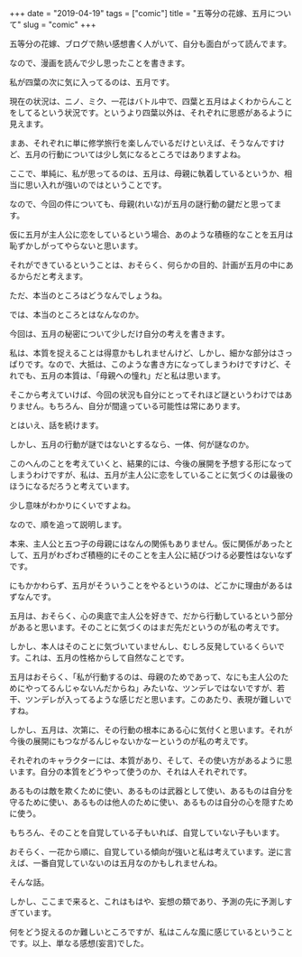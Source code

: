 +++
date = "2019-04-19"
tags = ["comic"]
title = "五等分の花嫁、五月について"
slug = "comic"
+++

五等分の花嫁、ブログで熱い感想書く人がいて、自分も面白がって読んでます。

なので、漫画を読んで少し思ったことを書きます。

私が四葉の次に気に入ってるのは、五月です。

現在の状況は、ニノ、ミク、一花はバトル中で、四葉と五月はよくわからんことをしてるという状況です。というより四葉以外は、それぞれに思惑があるように見えます。

まあ、それぞれに単に修学旅行を楽しんでいるだけといえば、そうなんですけど、五月の行動については少し気になるところではありますよね。

ここで、単純に、私が思ってるのは、五月は、母親に執着しているというか、相当に思い入れが強いのではということです。

なので、今回の件についても、母親(れいな)が五月の謎行動の鍵だと思ってます。

仮に五月が主人公に恋をしているという場合、あのような積極的なことを五月は恥ずかしがってやらないと思います。

それができているということは、おそらく、何らかの目的、計画が五月の中にあるからだと考えます。

ただ、本当のところはどうなんでしょうね。

では、本当のところとはなんなのか。

今回は、五月の秘密について少しだけ自分の考えを書きます。

私は、本質を捉えることは得意かもしれませんけど、しかし、細かな部分はさっぱりです。なので、大抵は、このような書き方になってしまうわけですけど、それでも、五月の本質は、「母親への憧れ」だと私は思います。

そこから考えていけば、今回の状況も自分にとってそれほど謎というわけではありません。もちろん、自分が間違っている可能性は常にあります。

とはいえ、話を続けます。

しかし、五月の行動が謎ではないとするなら、一体、何が謎なのか。

このへんのことを考えていくと、結果的には、今後の展開を予想する形になってしまうわけですが、私は、五月が主人公に恋をしていることに気づくのは最後のほうになるだろうと考えています。

少し意味がわかりにくいですよね。

なので、順を追って説明します。

本来、主人公と五つ子の母親にはなんの関係もありません。仮に関係があったとして、五月がわざわざ積極的にそのことを主人公に結びつける必要性はないなずです。

にもかかわらず、五月がそういうことをやるというのは、どこかに理由があるはずなんです。

五月は、おそらく、心の奥底で主人公を好きで、だから行動しているという部分があると思います。そのことに気づくのはまだ先だというのが私の考えです。

しかし、本人はそのことに気づいていませんし、むしろ反発しているくらいです。これは、五月の性格からして自然なことです。

五月はおそらく、「私が行動するのは、母親のためであって、なにも主人公のためにやってるんじゃないんだからね」みたいな、ツンデレではないですが、若干、ツンデレが入ってるような感じだと思います。このあたり、表現が難しいですね。

しかし、五月は、次第に、その行動の根本にある心に気付くと思います。それが今後の展開にもつながるんじゃないかなーというのが私の考えです。

それぞれのキャラクターには、本質があり、そして、その使い方があるように思います。自分の本質をどうやって使うのか、それは人それぞれです。

あるものは敵を欺くために使い、あるものは武器として使い、あるものは自分を守るために使い、あるものは他人のために使い、あるものは自分の心を隠すために使う。

もちろん、そのことを自覚している子もいれば、自覚していない子もいます。

おそらく、一花から順に、自覚している傾向が強いと私は考えています。逆に言えば、一番自覚していないのは五月なのかもしれませんね。

そんな話。

しかし、ここまで来ると、これはもはや、妄想の類であり、予測の先に予測しすぎています。

何をどう捉えるのか難しいところですが、私はこんな風に感じているということです。以上、単なる感想(妄言)でした。

